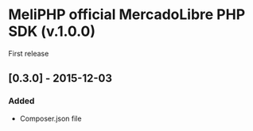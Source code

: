 MeliPHP official MercadoLibre PHP SDK (v.1.0.0)
==========================
First release

## [0.3.0] - 2015-12-03
### Added
- Composer.json file